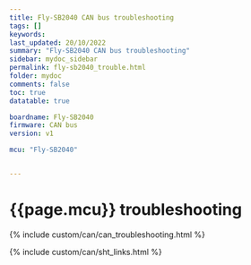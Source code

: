 ```yaml
---
title: Fly-SB2040 CAN bus troubleshooting
tags: []
keywords: 
last_updated: 20/10/2022
summary: "Fly-SB2040 CAN bus troubleshooting"
sidebar: mydoc_sidebar
permalink: fly-sb2040_trouble.html
folder: mydoc
comments: false
toc: true
datatable: true

boardname: Fly-SB2040
firmware: CAN bus
version: v1

mcu: "Fly-SB2040"


---
```


# {{page.mcu}} troubleshooting

{% include custom/can/can_troubleshooting.html %}

{% include custom/can/sht_links.html %}